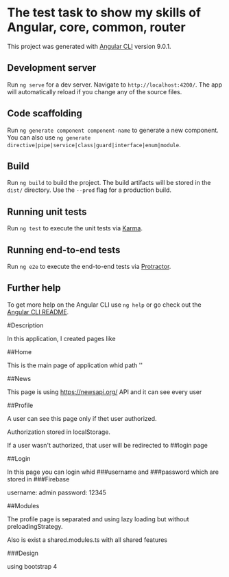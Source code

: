 # The test task to show my skills of Angular, core, common, router
This project was generated with [Angular CLI](https://github.com/angular/angular-cli) version 9.0.1.

## Development server

Run `ng serve` for a dev server. Navigate to `http://localhost:4200/`. The app will automatically reload if you change any of the source files.

## Code scaffolding

Run `ng generate component component-name` to generate a new component. You can also use `ng generate directive|pipe|service|class|guard|interface|enum|module`.

## Build

Run `ng build` to build the project. The build artifacts will be stored in the `dist/` directory. Use the `--prod` flag for a production build.

## Running unit tests

Run `ng test` to execute the unit tests via [Karma](https://karma-runner.github.io).

## Running end-to-end tests

Run `ng e2e` to execute the end-to-end tests via [Protractor](http://www.protractortest.org/).

## Further help

To get more help on the Angular CLI use `ng help` or go check out the [Angular CLI README](https://github.com/angular/angular-cli/blob/master/README.md).

#Description 

In this application, I created  pages like 

##Home

This is the main page of application whid path ''

##News

This page is using https://newsapi.org/ API and it can see every user

##Profile

A user can see this page only if thet user authorized.

Authorization stored in localStorage.

If a user wasn't authorized, that user will be redirected to ##login page

##Login

In this page you can login whid ###username and ###password which are stored in ###Firebase

username: admin
password: 12345

##Modules

The profile page is separated and using lazy loading but without preloadingStrategy.

Also is exist a shared.modules.ts with all shared features

###Design 

using bootstrap 4
